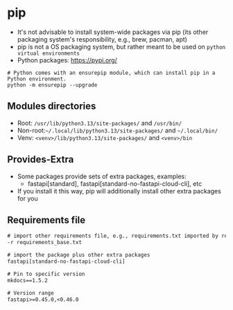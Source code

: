 # pip

- It's not advisable to install system-wide packages via pip (its other packaging system's responsibility, e.g., brew, pacman, apt)
- pip is not a OS packaging system, but rather meant to be used on `python virtual environments`
- Python packages: <https://pypi.org/>

```shell
# Python comes with an ensurepip module, which can install pip in a Python environment.
python -m ensurepip --upgrade
```

## Modules directories

- Root: `/usr/lib/python3.13/site-packages/` and `/usr/bin/`
- Non-root:`~/.local/lib/python3.13/site-packages/` and `~/.local/bin/`
- Venv: `<venv>/lib/python3.13/site-packages/` and `<venv>/bin`

## Provides-Extra

- Some packages provide sets of extra packages, examples:
  - fastapi[standard], fastapi[standard-no-fastapi-cloud-cli], etc
- If you install it this way, pip will additionally install other extra packages for you

## Requirements file

```txt
# import other requirements file, e.g., requirements.txt imported by requirement-dev.txt
-r requirements_base.txt

# import the package plus other extra packages
fastapi[standard-no-fastapi-cloud-cli]

# Pin to specific version
mkdocs==1.5.2

# Version range
fastapi>=0.45.0,<0.46.0
```
